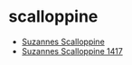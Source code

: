 # scalloppine

 * [Suzannes Scalloppine](../../index/s/suzannes-scalloppine-1417.json)
 * [Suzannes Scalloppine 1417](../../index/s/suzannes-scalloppine-1417.json)
